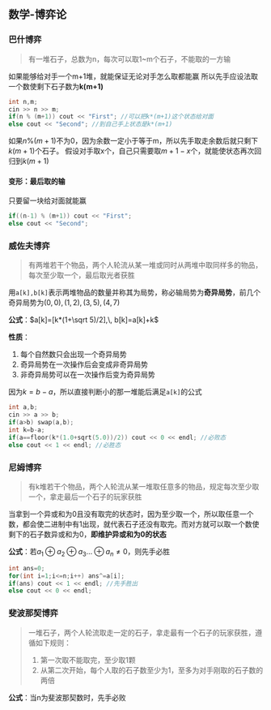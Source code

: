 ## 数学-博弈论

### 巴什博弈

>  有一堆石子，总数为n，每次可以取1~m个石子，不能取的一方输

如果能够给对手一个m+1堆，就能保证无论对手怎么取都能赢
所以先手应设法取一个数使剩下石子数为**k(m+1)**

```c++
int n,m;
cin >> n >> m;
if(n % (m+1)) cout << "First"; //可以把k*(m+1)这个状态给对面
else cout << "Second"; //到自己手上状态是k*(m+1)
```

如果$n\%(m+1)$不为0，因为余数一定小于等于m，所以先手取走余数后就只剩下$k(m+1)$个石子。
假设对手取x个，自己只需要取$m+1-x$个，就能使状态再次回归到$k(m+1)$

#### 变形：最后取的输

只要留一块给对面就能赢

```c++
if((n-1) % (m+1)) cout << "First";
else cout << "Second";
```



### 威佐夫博弈

> 有两堆若干个物品，两个人轮流从某一堆或同时从两堆中取同样多的物品，每次至少取一个，最后取光者获胜

用`a[k],b[k]`表示两堆物品的数量并称其为局势，称必输局势为**奇异局势**，前几个奇异局势为$(0,0),(1,2),(3,5),(4,7)$

**公式**：$a[k]=[k*(1+\sqrt 5)/2],\, b[k]=a[k]+k$

**性质**：

1. 每个自然数只会出现一个奇异局势
2. 奇异局势在一次操作后会变成非奇异局势
3. 非奇异局势可以在一次操作后变为奇异局势

因为$k=b-a$，所以直接判断小的那一堆能后满足`a[k]`的公式

```c++
int a,b;
cin >> a >> b;
if(a>b) swap(a,b);
int k=b-a;
if(a==floor(k*(1.0+sqrt(5.0))/2)) cout << 0 << endl; //必败态
else cout << 1 << endl;	//必胜态
```



### 尼姆博弈

> 有k堆若干个物品，两个人轮流从某一堆取任意多的物品，规定每次至少取一个，拿走最后一个石子的玩家获胜

当拿到一个异或和为0且没有取完的状态时，因为至少取一个，所以取任意一个数，都会使二进制中有1出现，就代表石子还没有取完。而对方就可以取一个数使剩下的石子数异或和为0，**即维护异或和为0的状态**

**公式**：若$a_1\oplus a_2 \oplus a_3\dots \oplus a_n \ne 0$，则先手必胜

```c++
int ans=0;
for(int i=1;i<=n;i++) ans^=a[i];
if(ans) cout << 1 << endl; //先手胜出
else cout << 0 << endl;
```



### 斐波那契博弈

> 一堆石子，两个人轮流取走一定的石子，拿走最有一个石子的玩家获胜，遵循如下规则：
>
> 1. 第一次取不能取完，至少取1颗
> 2. 从第二次开始，每个人取的石子数至少为1，至多为对手刚取的石子数的两倍

**公式**：当n为斐波那契数时，先手必败